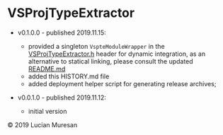 # VSProjTypeExtractor

* v0.1.0.0 - published 2019.11.15:
	 - provided a singleton `VspteModuleWrapper` in the
	 [VSProjTypeExtractor.h](https://github.com/lucianm/VSProjTypeExtractor/blob/master/VSProjTypeExtractor/VSProjTypeExtractor.h)
	 header for dynamic integration, as an alternative to statical linking, please consult the updated
	 [README.md](https://github.com/lucianm/VSProjTypeExtractor/blob/master/README.md)
	 - added this HISTORY.md file
	 - added deployment helper script for generating release archives;

* v0.0.1.0 - published 2019.11.12:
	 - initial version

© 2019 Lucian Muresan
